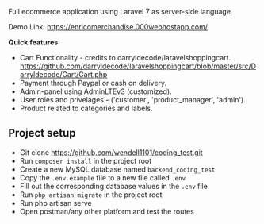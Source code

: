 Full ecommerce application using Laravel 7 as server-side language

Demo Link: https://enricomerchandise.000webhostapp.com/

**Quick features**
- Cart Functionality - credits to darryldecode/laravelshoppingcart.
https://github.com/darryldecode/laravelshoppingcart/blob/master/src/Darryldecode/Cart/Cart.php
- Payment through Paypal or cash on delivery.
- Admin-panel using AdminLTEv3 (customized).
- User roles and privelages - ('customer', 'product_manager', 'admin').&nbsp; 
- Product related to categories and labels.&nbsp; 


## Project setup
-   Git clone https://github.com/wendell1101/coding_test.git
-   Run `composer install` in the project root
-   Create a new MySQL database named `backend_coding_test`
-   Copy the `.env.example` file to a new file called `.env`
-   Fill out the corresponding database values in the `.env` file
-   Run `php artisan migrate` in the project root
-   Run php artisan serve
-   Open postman/any other platform and test the routes
